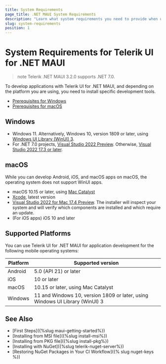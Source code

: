 ```yaml
---
title: System Requirements
page_title: .NET MAUI System Requirements
description: "Learn what system requirements you need to provide when using any of the installation approaches for the Telerik UI for .NET MAUI library."
slug: system-requirements
position: 1
---
```


# System Requirements for Telerik UI for .NET MAUI

>note Telerik .NET MAUI 3.2.0 supports .NET 7.0.

To develop applications with Telerik UI for .NET MAUI, and depending on the platform you are using, you need to install specific development tools.

* [Prerequisites for Windows](#windows)
* [Prerequisites for macOS](#macos)

## Windows

* Windows 11. Alternatively, Windows 10, version 1809 or later, using [Windows UI Library (WinUI) 3](https://learn.microsoft.com/en-us/windows/apps/winui/winui3/).
* For .NET 7.0 projects, [Visual Studio 2022 Preview](https://visualstudio.microsoft.com/vs/preview/). Otherwise, [Visual Studio 2022 17.3 or later](https://learn.microsoft.com/en-us/dotnet/maui/get-started/installation).

## macOS

While you can develop Android, iOS, and macOS apps on macOS, the operating system does not support WinUI apps.

* macOS 10.15 or later, using [Mac Catalyst](https://developer.apple.com/mac-catalyst/)
* [Xcode](https://developer.apple.com/xcode), latest version
* [Visual Studio 2022 for Mac 17.4 Preview](https://learn.microsoft.com/en-us/dotnet/maui/get-started/installation). The installer will inspect your system and will verify which components are installed and which require an update.
* (For iOS apps) iOS 10 and later

## Supported Platforms

You can use Telerik UI for .NET MAUI for application development for the following mobile operating systems:

| Platform | Supported version |
| ------------- | --------------- |
| Android | 5.0 (API 21) or later |
| iOS | 10 or later |
| macOS | 10.15 or later, using Mac Catalyst |
| Windows | 11 and Windows 10, version 1809 or later, using Windows UI Library (WinUI) 3 |

## See Also

- [First Steps]({%slug maui-getting-started%})
- [Installing from MSI file]({%slug install-msi%})
- [Installing from PKG file]({%slug install-pkg%})
- [Installing with NuGet]({%slug telerik-nuget-server%})
- [Restoring NuGet Packages in Your CI Workflow]({% slug nuget-keys %})
